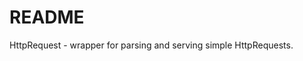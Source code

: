 README
===============================

HttpRequest - wrapper for parsing and serving simple HttpRequests.
